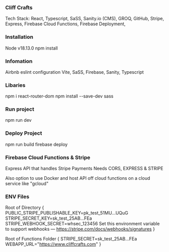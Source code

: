 ### Cliff Crafts

Tech Stack: React, Typescript, SaSS, Sanity.io (CMS), GROQ, GitHub, Stripe, Express, Firebase Cloud Functions, Firebase Deployment,

### Installation

Node v18.13.0
npm install

### Infomation

Airbnb eslint configuration
Vite, SaSS, Firebase, Sanity, Typescript

### Libaries

npm i react-router-dom
npm install --save-dev sass

### Run project

npm run dev

### Deploy Project

npm run build
firebase deploy

### Firebase Cloud Functions & Stripe

Express API that handles Stripe Payments
Needs CORS, EXPRESS & STRIPE

Also option to use Docker and host API off cloud functions on a cloud service like "gcloud"

### ENV Files

Root of Directory {
PUBLIC_STRIPE_PUBLISHABLE_KEY=pk_test_51MU...UQuG
STRIPE_SECRET_KEY=sk_test_25AB...FEa
STRIPE_WEBHOOK_SECRET=whsec_123456
Set this environment variable to support webhooks — https://stripe.com/docs/webhooks/signatures
}

Root of Functions Folder {
STRIPE_SECRET=sk_test_25AB...FEa
WEBAPP_URL="https://www.cliffcrafts.com"
}

